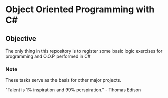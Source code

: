 # Object Oriented Programming with C#

## Objective

The only thing in this repository is to register some basic logic exercises for programming and O.O.P performed in C#

### Note

These tasks serve as the basis for other major projects.
 
"Talent is 1% inspiration and 99% perspiration." - Thomas Edison
